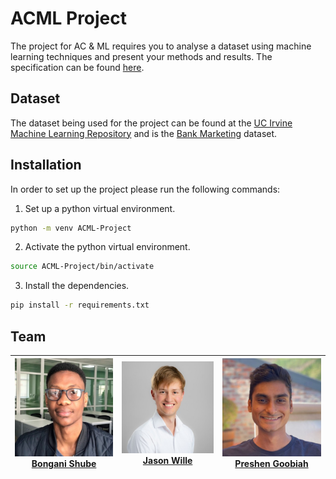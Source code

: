 # ACML Project

The project for AC & ML requires you to analyse a dataset using machine learning techniques and present your methods and results. The specification can be found [here](./specification/ACML%20Project%202025.pdf).

## Dataset

The dataset being used for the project can be found at the [UC Irvine Machine Learning Repository](https://archive.ics.uci.edu/) and is the [Bank Marketing](https://archive.ics.uci.edu/dataset/222/bank+marketing) dataset.

## Installation

In order to set up the project please run the following commands:

1. Set up a python virtual environment.

```bash
python -m venv ACML-Project
```

2. Activate the python virtual environment.

```bash
source ACML-Project/bin/activate
```

3. Install the dependencies.

```bash
pip install -r requirements.txt
```

## Team

| ![Bongani Shube](images/bongani.jpeg "Bongani Shube") <br/> [Bongani Shube](https://www.linkedin.com/in/bonganishube/) | ![Jason Wille](images/jason.jpeg "Jason Wille") <br/> [Jason Wille](https://www.linkedin.com/in/jasonwille97/) | ![Preshen Goobiah](images/preshen.jpeg "Preshen Goobiah") <br/> [Preshen Goobiah](https://www.linkedin.com/in/preshen-goobiah-aa6b92149/) |
| :--------------------------------------------------------------------------------------------------------------------: | :------------------------------------------------------------------------------------------------------------: | :---------------------------------------------------------------------------------------------------------------------------------------: |
